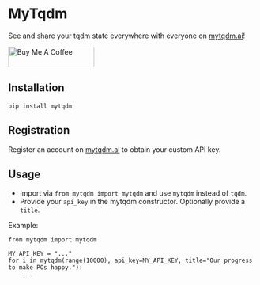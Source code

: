# MyTqdm
See and share your tqdm state everywhere with everyone on [mytqdm.ai](https://mytqdm.ai)!

<a href="https://www.buymeacoffee.com/padmalcom" target="_blank"><img src="https://cdn.buymeacoffee.com/buttons/default-orange.png" alt="Buy Me A Coffee" height="41" width="174"></a>

## Installation
```pip install mytqdm```

## Registration
Register an account on [mytqdm.ai](https://mytqdm.ai) to obtain your custom API key.

## Usage
- Import via ```from mytqdm import mytqdm``` and use ```mytqdm``` instead of ```tqdm```.
- Provide your ```api_key``` in the mytqdm constructor. Optionally provide a ```title```.

Example:
```
from mytqdm import mytqdm

MY_API_KEY = "..."
for i in mytqdm(range(10000), api_key=MY_API_KEY, title="Our progress to make POs happy."):
    ...
```





